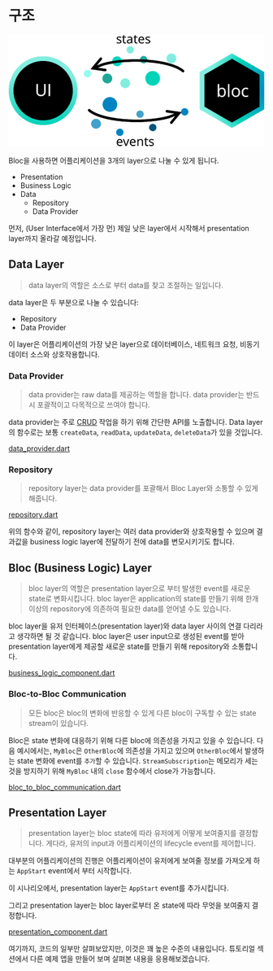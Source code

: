# 구조

![Bloc 구조](../assets/bloc_architecture.png)

Bloc을 사용하면 어플리케이션을 3개의 layer으로 나눌 수 있게 됩니다.

- Presentation
- Business Logic
- Data
  - Repository
  - Data Provider

먼저, (User Interface에서 가장 먼) 제일 낮은 layer에서 시작해서 presentation layer까지 올라갈 예정입니다.

## Data Layer

> data layer의 역할은 소스로 부터 data를 찾고 조절하는 일입니다.

data layer은 두 부분으로 나눌 수 있습니다:

- Repository
- Data Provider

이 layer은 어플리케이션의 가장 낮은 layer으로 데이터베이스, 네트워크 요청, 비동기 데이터 소스와 상호작용합니다.

### Data Provider

> data provider는 raw data를 제공하는 역할을 합니다. data provider는 반드시 포괄적이고 다목적으로 쓰여야 합니다.

data provider는 주로 [CRUD](https://en.wikipedia.org/wiki/Create,_read,_update_and_delete) 작업을 하기 위해 간단한 API를 노출합니다.
Data layer의 함수로는 보통 `createData`, `readData`, `updateData`, `deleteData`가 있을 것입니다.

[data_provider.dart](../_snippets/architecture/data_provider.dart.md ':include')

### Repository

> repository layer는 data provider를 포괄해서 Bloc Layer와 소통할 수 있게 해줍니다.

[repository.dart](../_snippets/architecture/repository.dart.md ':include')

위의 함수와 같이, repository layer는 여러 data provider와 상호작용할 수 있으며 결과값을 business logic layer에 전달하기 전에 data를 변모시키기도 합니다.

## Bloc (Business Logic) Layer

> bloc layer의 역할은 presentation layer으로 부터 발생한 event를 새로운 state로 변화시킵니다. bloc layer은 application의 state를 만들기 위해 한개 이상의 repository에 의존하여 필요한 data를 얻어낼 수도 있습니다.

bloc layer을 유저 인터페이스(presentation layer)와 data layer 사이의 연결 다리라고 생각하면 될 것 같습니다. bloc layer은 user input으로 생성된 event를 받아 presentation layer에게 제공할 새로운 state를 만들기 위해 repository와 소통합니다.

[business_logic_component.dart](../_snippets/architecture/business_logic_component.dart.md ':include')

### Bloc-to-Bloc Communication

> 모든 bloc은 bloc의 변화에 반응할 수 있게 다른 bloc이 구독할 수 있는 state stream이 있습니다.

Bloc은 state 변화에 대응하기 위해 다른 bloc에 의존성을 가지고 있을 수 있습니다. 다음 예시에서는, `MyBloc`은 `OtherBloc`에 의존성을 가지고 있으며 `OtherBloc`에서 발생하는 state 변화에 event를 `추가`할 수 있습니다. `StreamSubscription`는 메모리가 세는 것을 방지하기 위해 `MyBloc` 내의 `close` 함수에서 close가 가능합니다.

[bloc_to_bloc_communication.dart](../_snippets/architecture/bloc_to_bloc_communication.dart.md ':include')

## Presentation Layer

> presentation layer는 bloc state에 따라 유저에게 어떻게 보여줄지를 결정합니다. 게다라, 유저의 input과 어플리케이션의 lifecycle event를 제어합니다.

대부분의 어플리케이션의 진행은 어플리케이션이 유저에게 보여줄 정보를 가져오게 하는 `AppStart` event에서 부터 시작합니다.

이 시나리오에서, presentation layer는 `AppStart` event를 추가시킵니다.

그리고 presentation layer는 bloc layer로부터 온 state에 따라 무엇을 보여줄지 결정합니다.

[presentation_component.dart](../_snippets/architecture/presentation_component.dart.md ':include')

여기까지, 코드의 일부만 살펴보았지만, 이것은 꽤 높은 수준의 내용입니다. 튜토리얼 섹션에서 다른 예제 앱을 만들어 보며 살펴본 내용을 응용해보겠습니다.